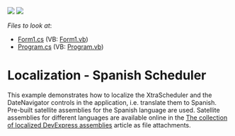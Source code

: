<!-- default badges list -->
[![](https://img.shields.io/badge/Open_in_DevExpress_Support_Center-FF7200?style=flat-square&logo=DevExpress&logoColor=white)](https://supportcenter.devexpress.com/ticket/details/E1546)
[![](https://img.shields.io/badge/📖_How_to_use_DevExpress_Examples-e9f6fc?style=flat-square)](https://docs.devexpress.com/GeneralInformation/403183)
<!-- default badges end -->
<!-- default file list -->
*Files to look at*:

* [Form1.cs](./CS/Form1.cs) (VB: [Form1.vb](./VB/Form1.vb))
* [Program.cs](./CS/Program.cs) (VB: [Program.vb](./VB/Program.vb))
<!-- default file list end -->
# Localization - Spanish Scheduler


<p>This example demonstrates how to localize the XtraScheduler and the DateNavigator controls in the application, i.e. translate them to Spanish. Pre-built satellite assemblies for the Spanish language are used. Satellite assemblies for different languages are available online in the <a href="https://www.devexpress.com/Support/Center/p/A421">The collection of localized DevExpress assemblies</a>  article as file attachments.</p>

<br/>


